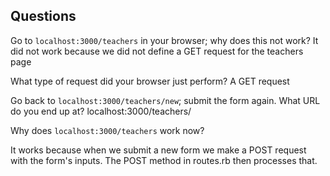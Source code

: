## Questions

Go to `localhost:3000/teachers` in your browser; why does this not work?
It did not work because we did not define a GET request for the teachers page

What type of request did your browser just perform?
A GET request

Go back to `localhost:3000/teachers/new`; submit the form again. What URL do you end up at?
localhost:3000/teachers/

Why does `localhost:3000/teachers` work now?

It works because when we submit a new form we make a POST request with the form's inputs. The POST method in routes.rb then processes that. 
